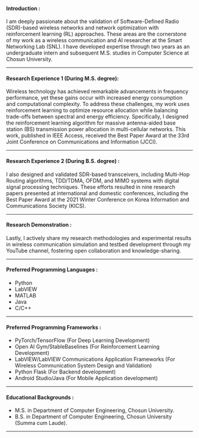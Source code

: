 #### Introduction :
I am deeply passionate about the validation of Software-Defined Radio (SDR)-based wireless networks and network optimization with reinforcement learning (RL) approaches. These areas are the cornerstone of my work as a wireless communication and AI researcher at the Smart Networking Lab (SNL). I have developed expertise through two years as an undergraduate intern and subsequent M.S. studies in Computer Science at Chosun University.
___

#### Research Experience 1 (During M.S. degree):
Wireless technology has achieved remarkable advancements in frequency performance, yet these gains occur with increased energy consumption and computational complexity. To address these challenges, my work uses reinforcement learning to optimize resource allocation while balancing trade-offs between spectral and energy efficiency. Specifically, I designed the reinforcement learning algorithm for massive antenna-aided base station (BS) transmission power allocation in multi-cellular networks. This work, published in IEEE Access, received the Best Paper Award at the 33rd Joint Conference on Communications and Information (JCCI).
___

#### Research Experience 2 (During B.S. degree) : 
I also designed and validated SDR-based transceivers, including Multi-Hop Routing algorithms, TDD/TDMA, OFDM, and MIMO systems with digital signal processing techniques. These efforts resulted in nine research papers presented at international and domestic conferences, including the Best Paper Award at the 2021 Winter Conference on Korea Information and Communications Society (KICS).
___

#### Research Demonstration : 
Lastly, I actively share my research methodologies and experimental results in wireless communication simulation and testbed development through my YouTube channel, fostering open collaboration and knowledge-sharing.
___

#### Preferred Programming Languages : 
* Python
* LabVIEW
* MATLAB
* Java
* C/C++
___

#### Preferred Programming Frameworks :
* PyTorch/TensorFlow (For Deep Learning Development)
* Open AI Gym/StableBaselines (For Reinforcement Learning Development)
* LabVIEW/LabVIEW Communications Application Frameworks (For Wireless Communication System Design and Validation)
* Python Flask (For Backend development)
* Android Studio/Java (For Mobile Application development)
___

#### Educational Backgrounds :
* M.S. in Department of Computer Engineering, Chosun University.
* B.S. in Department of Computer Engineering, Chosun University (Summa cum Laude).
___
